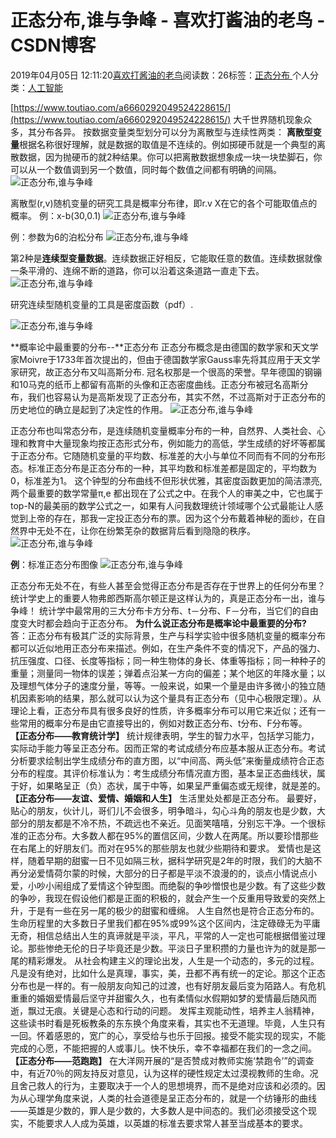 
# 正态分布,谁与争峰 - 喜欢打酱油的老鸟 - CSDN博客


2019年04月05日 12:11:20[喜欢打酱油的老鸟](https://me.csdn.net/weixin_42137700)阅读数：26标签：[正态分布																](https://so.csdn.net/so/search/s.do?q=正态分布&t=blog)个人分类：[人工智能																](https://blog.csdn.net/weixin_42137700/article/category/7820233)


[https://www.toutiao.com/a6660292049524228615/](https://www.toutiao.com/a6660292049524228615/)
大千世界随机现象众多，其分布各异。
按数据变量类型划分可以分为离散型与连续性两类：
**离散型变量**根据名称很好理解，就是数据的取值是不连续的。例如掷硬币就是一个典型的离散数据，因为抛硬币的就2种结果。你可以把离散数据想象成一块一块垫脚石，你可以从一个数值调到另一个数值，同时每个数值之间都有明确的间隔。
![正态分布,谁与争峰](http://p1.pstatp.com/large/pgc-image/15cbf36097bf44f0b1c8360b5ee19d5d)

离散型(r,v)随机变量的研究工具是概率分布律，即r.v X在它的各个可能取值点的概率。
例：x-b(30,0.1)
![正态分布,谁与争峰](http://p9.pstatp.com/large/pgc-image/98bbc34061864518a4508c57ab2700ed)

例：参数为6的泊松分布
![正态分布,谁与争峰](http://p1.pstatp.com/large/pgc-image/0db4e929c80c4445a37940bef86e3966)

第2种是**连续型变量数据**。连续数据正好相反，它能取任意的数值。连续数据就像一条平滑的、连绵不断的道路，你可以沿着这条道路一直走下去。
![正态分布,谁与争峰](http://p1.pstatp.com/large/pgc-image/8e2da07322924869b642a80e055635af)

研究连续型随机变量的工具是密度函数（pdf）.

![正态分布,谁与争峰](http://p1.pstatp.com/large/pgc-image/c35198fd2d344d83ba12be3911b443e7)

**概率论中最重要的分布--**正态分布
正态分布概念是由德国的数学家和天文学家Moivre于1733年首次提出的，但由于德国数学家Gauss率先将其应用于天文学家研究，故正态分布又叫高斯分布.
冠名权那是一个很高的荣誉。早年德国的钢镚和10马克的纸币上都留有高斯的头像和正态密度曲线。正态分布被冠名高斯分布，我们也容易认为是高斯发现了正态分布，其实不然，不过高斯对于正态分布的历史地位的确立是起到了决定性的作用。
![正态分布,谁与争峰](http://p3.pstatp.com/large/pgc-image/84ba3022ecb84872b4a6553ba6372066)

正态分布也叫常态分布，是连续随机变量概率分布的一种，自然界、人类社会、心理和教育中大量现象均按正态形式分布，例如能力的高低，学生成绩的好坏等都属于正态分布。它随随机变量的平均数、标准差的大小与单位不同而有不同的分布形态。标准正态分布是正态分布的一种，其平均数和标准差都是固定的，平均数为0，标准差为1。
这个钟型的分布曲线不但形状优雅，其密度函数更加的简洁漂亮,两个最重要的数学常量π,e 都出现在了公式之中。在我个人的审美之中，它也属于top-N的最美丽的数学公式之一，如果有人问我数理统计领域哪个公式最能让人感觉到上帝的存在，那我一定投正态分布的票。因为这个分布戴着神秘的面纱，在自然界中无处不在，让你在纷繁芜杂的数据背后看到隐隐的秩序。
![正态分布,谁与争峰](http://p1.pstatp.com/large/pgc-image/5f5b4694d33345aeb96b600446b581c4)

**例**：标准正态分布图像
![正态分布,谁与争峰](http://p1.pstatp.com/large/pgc-image/54dbb117289a487b87a4d410c2ef1eb8)

正态分布无处不在，有些人甚至会觉得正态分布是否存在于世界上的任何分布里？统计学史上的重要人物弗郎西斯高尔顿正是这样认为的，真是正态分布一出，谁与争峰！
统计学中最常用的三大分布卡方分布、t－分布、F－分布，当它们的自由度变大时都会趋向于正态分布。
**为什么说正态分布是概率论中最重要的分布?**
答：正态分布有极其广泛的实际背景，生产与科学实验中很多随机变量的概率分布都可以近似地用正态分布来描述。例如，在生产条件不变的情况下，产品的强力、抗压强度、口径、长度等指标；同一种生物体的身长、体重等指标；同一种种子的重量；测量同一物体的误差；弹着点沿某一方向的偏差；某个地区的年降水量；以及理想气体分子的速度分量，等等。一般来说，如果一个量是由许多微小的独立随机因素影响的结果，那么就可以认为这个量具有正态分布（见中心极限定理）。从理论上看，正态分布具有很多良好的性质，许多概率分布可以用它来近似；还有一些常用的概率分布是由它直接导出的，例如对数正态分布、t分布、F分布等。
**【正态分布——教育统计学】**
统计规律表明，学生的智力水平，包括学习能力，实际动手能力等呈正态分布。因而正常的考试成绩分布应基本服从正态分布。考试分析要求绘制出学生成绩分布的直方图，以“中间高、两头低”来衡量成绩符合正态分布的程度。其评价标准认为：考生成绩分布情况直方图，基本呈正态曲线状，属于好，如果略呈正（负）态状，属于中等，如果呈严重偏态或无规律，就是差的。
**【正态分布——友谊、爱情、婚姻和人生】**
生活里处处都是正态分布。
最要好，贴心的朋友，伙计儿，哥们儿不会很多，明争暗斗，勾心斗角的朋友也是少数，大部分的朋友都是不冷不热，不疏远也不亲近。见面笑嘻嘻，分别忘干净。一个很标准的正态分布。大多数人都在95%的置信区间，少数人在两尾。所以要珍惜那些在右尾上的好朋友们。而对在95%的那些朋友也就少些期待和要求。
爱情也是这样，随着早期的甜蜜一日不见如隔三秋，据科学研究是2年的时限，我们的大脑不再分泌爱情荷尔蒙的时候，大部分的日子都是平淡不浪漫的的，谈点小情说点小爱，小吵小闹组成了爱情这个钟型图。而绝裂的争吵憎恨也是少数。有了这些少数的争吵，我现在假设他们都是正面的积极的，就会产生一个反重用导致爱的突然上升，于是有一些在另一尾的极少的甜蜜和缠绵。
人生自然也是符合正态分布的。生命历程里的大多数日子里我们都在95%或99%这个区间内，注定碌碌无为平庸无奇，相信总结出人生的真谛就是平淡，平凡，平常的人一定也可能根据借鉴过理论。那些惨绝无伦的日子毕竟还是少数。平淡日子里积攒的力量也许为的就是那一尾的精彩爆发。
从社会构建主义的理论出发，人生是一个动态的，多元的过程。凡是没有绝对，比如什么是真理，事实，美，丑都不再有统一的定论。那这个正态分布也是一样的。有一般朋友向知己的过渡，也有好朋友最后变为陌路人。有危机重重的婚姻爱情最后坚守并甜蜜久久，也有柔情似水假期如梦的爱情最后随风而逝，飘过无痕。关键是心态和行动的问题。
发挥主观能动性，培养主人翁精神，这些读书时看是死板教条的东东换个角度来看，其实也不无道理。毕竟，人生只有一回。怀着感恩的，宽广的心，享受给与也乐于回报。接受不能实现的现实，不能完成的心愿，不能把握的人或事儿。快不快乐，幸不幸福都在我们的一念之间。
**【正态分布——范跑跑】**
在大洋网开展的“是否赞成对教师实施‘禁跑令’”的调查中，有近70％的网友持反对意见，认为这样的硬性规定太过漠视教师的生命。况且舍己救人的行为，主要取决于一个人的思想境界，而不是绝对应该和必须的。因为从心理学角度来说，人类的社会道德是呈正态分布的，就是一个纺锤形的曲线――英雄是少数的，罪人是少数的，大多数人是中间态的。我们必须接受这个现实，不能要求人人成为英雄，以英雄的标准去要求常人甚至当成基本的要求。

